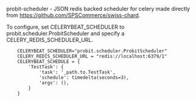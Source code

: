 probit-scheduler - JSON redis backed scheduler for celery made directly from https://github.com/SPSCommerce/swiss-chard.

To configure, set CELERYBEAT_SCHEDULER to probit.scheduler.ProbitScheduler and specify a CELERY_REDIS_SCHEDULER_URL.
```
    CELERYBEAT_SCHEDULER="probit.scheduler.ProbitScheduler"
	CELERY_REDIS_SCHEDULER_URL = "redis://localhost:6379/1"
	CELERYBEAT_SCHEDULE = {
	    'TestTask': {
	        'task': '¸path.to.TestTask',
	        'schedule': timedelta(seconds=3),
	        'args': (),
	    }
	}
```

